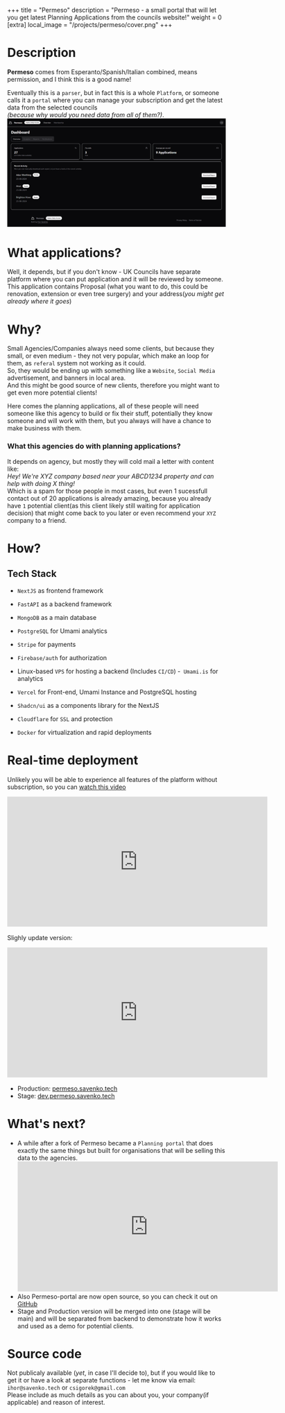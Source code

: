 +++
title = "Permeso"
description = "Permeso - a small portal that will let you get latest Planning Applications from the councils website!"
weight = 0
[extra]
local_image = "/projects/permeso/cover.png"
+++

# Description
**Permeso** comes from Esperanto/Spanish/Italian combined, means permission, and I think this is a good name!

Eventually this is a `parser`, but in fact this is a whole `Platform`, or someone calls it a `portal` where you can manage your subscription and get the latest data from the selected councils  
_(because why would you need data from all of them?)_.  
<img alt="dashboard" async src="cover.png" ></img>
# What applications?  
Well, it depends, but if you don't know - UK Councils have separate platform where you can put application and it will be reviewed by someone.  
This application contains Proposal (what you want to do, this could be renovation, extension or even tree surgery) and your address(_you might get already where it goes_)

# Why?  
Small Agencies/Companies always need some clients, but because they small, or even medium - they not very popular, which make an loop for them, as `referal` system not working as it could.  
So, they would be ending up with something like a `Website`, `Social Media` advertisement, and banners in local area.  
And this might be good source of new clients, therefore you might want to get even more potential clients!  

Here comes the planning applications, all of these people will need someone like this agency to build or fix their stuff, potentially they know someone and will work with them, but you always will have a chance to make business with them.  

### What this agencies do with planning applications?
It depends on agency, but mostly they will cold mail a letter with content like:  
_Hey! We're XYZ company based near your ABCD1234 property and can help with doing X thing!_  
Which is a spam for those people in most cases, but even 1 sucessfull contact out of 20 applications is already amazing, because you already have `1` potential client(as this client likely still waiting for application decision) that might come back to you later or even recommend your `XYZ` company to a friend.

# How?
## Tech Stack
- `NextJS` as frontend framework
- `FastAPI` as a backend framework

- `MongoDB` as a main database
- `PostgreSQL` for Umami analytics 

- `Stripe` for payments
- `Firebase/auth` for authorization

- Linux-based `VPS` for hosting a backend (Includes `CI/CD`)
-` Umami.is` for analytics
- `Vercel` for Front-end, Umami Instance and PostgreSQL hosting
- `Shadcn/ui` as a components library for the NextJS
- `Cloudflare` for `SSL` and protection
- `Docker` for virtualization and rapid deployments

# Real-time deployment
Unlikely you will be able to experience all features of the platform without subscription, so you can <a href="https://www.youtube.com/watch?v=t2iSe9blRu8">watch this video</a>  
<iframe width="600" height="300" src="https://www.youtube.com/embed/t2iSe9blRu8" title="Permeso #4 | Redesign! | NextJS Firebase Fastapi Stripe  Shadcn/UI" frameborder="0" allow="accelerometer; autoplay; clipboard-write; encrypted-media; gyroscope; picture-in-picture; web-share" allowfullscreen></iframe>  

Slighly update version:
<iframe width="600" height="300" src="https://www.youtube.com/embed/gWflNJPjxhc" title="Permeso #4 | Redesign! | NextJS Firebase Fastapi Stripe  Shadcn/UI" frameborder="0" allow="accelerometer; autoplay; clipboard-write; encrypted-media; gyroscope; picture-in-picture; web-share" allowfullscreen></iframe>  


- Production: [permeso.savenko.tech](https://permeso.savenko.tech)
- Stage:  [dev.permeso.savenko.tech](https://dev.permeso.savenko.tech)

# What's next?
- A while after a fork of Permeso became a `Planning portal` that does exactly the same things but built for organisations that will be selling this data to the agencies. <iframe width="600" height="300" src="https://www.youtube.com/embed/CEdgkTXSbhI" title=" Planning Portal MVP Demo" frameborder="0" allow="accelerometer; autoplay; clipboard-write; encrypted-media; gyroscope; picture-in-picture; web-share" allowfullscreen></iframe>  
- Also Permeso-portal are now open source, so you can check it out on [GitHub](https://github.com/denver-code/permeso-portal)
- Stage and Production version will be merged into one (stage will be main) and will be separated from backend to demonstrate how it works and used as a demo for potential clients.

# Source code
Not publicaly available (*yet*, in case I'll decide to), but if you would like to get it or have a look at separate functions - let me know via email:  
`ihor@savenko.tech` or `csigorek@gmail.com`  
Please include as much details as you can about you, your company(if applicable) and reason of interest. 